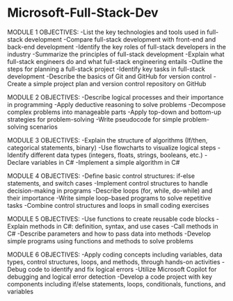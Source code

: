 # Microsoft-Full-Stack-Dev
MODULE 1 OBJECTIVES:
-List the key technologies and tools used in full-stack development
-Compare full-stack development with front-end and back-end development
-Identify the key roles of full-stack developers in the industry
-Summarize the principles of full-stack development
-Explain what full-stack engineers do and what full-stack engineering entails
-Outline the steps for planning a full-stack project
-Identify key tasks in full-stack development
-Describe the basics of Git and GitHub for version control
-Create a simple project plan and version control repository on GitHub

MODULE 2 OBJECTIVES:
-Describe logical processes and their importance in programming
-Apply deductive reasoning to solve problems
-Decompose complex problems into manageable parts
-Apply top-down and bottom-up strategies for problem-solving
-Write pseudocode for simple problem-solving scenarios

MODULE 3 OBJECTIVES:
-Explain the structure of algorithms (If/then, categorical statements, binary)
-Use flowcharts to visualize logical steps
-Identify different data types (integers, floats, strings, booleans, etc.)
-Declare variables in C#
-Implement a simple algorithm in C#

MODULE 4 OBJECTIVES:
-Define basic control structures: if-else statements, and switch cases
-Implement control structures to handle decision-making in programs
-Describe loops (for, while, do-while) and their importance
-Write simple loop-based programs to solve repetitive tasks
-Combine control structures and loops in small coding exercises

MODULE 5 OBJECTIVES:
-Use functions to create reusable code blocks
-Explain methods in C#: definition, syntax, and use cases
-Call methods in C#
-Describe parameters and how to pass data into methods
-Develop simple programs using functions and methods to solve problems

MODULE 6 OBJECTIVES:
-Apply coding concepts including variables, data types, control structures, loops, and methods, through hands-on activities
-Debug code to identify and fix logical errors
-Utilize Microsoft Copilot for debugging and logical error detection
-Develop a code project with key components including if/else statements, loops, conditionals, functions, and variables